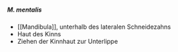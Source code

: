 ##### M. mentalis
*   [[Mandibula]], unterhalb des lateralen Schneidezahns
*   Haut des Kinns
*   Ziehen der Kinnhaut zur Unterlippe